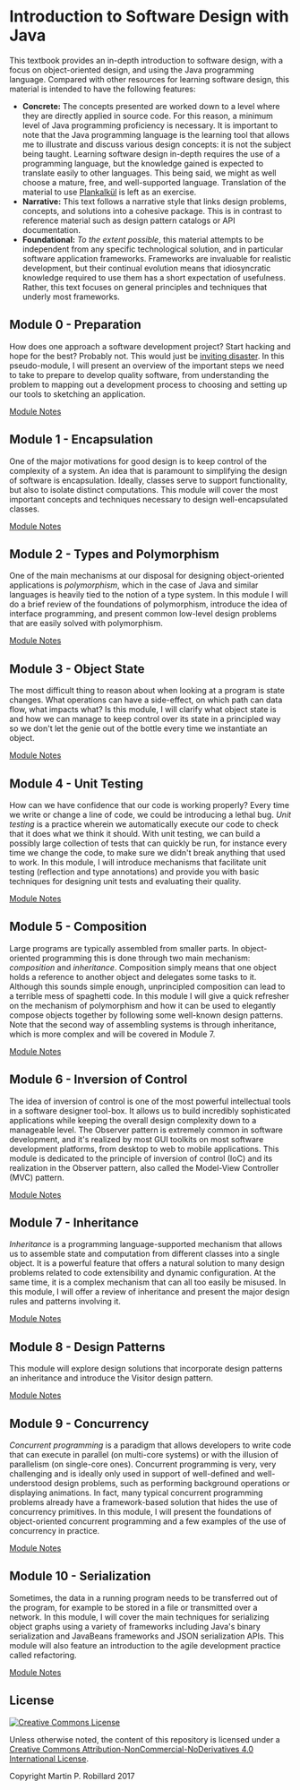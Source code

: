 # Introduction to Software Design with Java

This textbook provides an in-depth introduction to software design, with a focus on object-oriented design, and using the Java programming language. Compared with other resources for learning software design, this material is intended to have the following features:

* **Concrete:** The concepts presented are worked down to a level where they are directly applied in source code. For this reason, a minimum level of Java programming proficiency is necessary. It is important to note that the Java programming language is the learning tool that allows me to illustrate and discuss various design concepts: it is not the subject being taught. Learning software design in-depth requires the use of a programming language, but the knowledge gained is expected to translate easily to other languages. This being said, we might as well choose a mature, free, and well-supported language. Translation of the material to use [Plankalk&uuml;l](https://en.wikipedia.org/wiki/Plankalk%C3%BCl) is left as an exercise.
* **Narrative:** This text follows a narrative style that links design problems, concepts, and solutions into a cohesive package. This is in contrast to reference material such as design pattern catalogs or API documentation.
* **Foundational:** *To the extent possible*, this material attempts to be independent from any specific technological solution, and in particular software application frameworks. Frameworks are invaluable for realistic development, but their continual evolution means that idiosyncratic knowledge required to use them has a short expectation of usefulness. Rather, this text focuses on general principles and techniques that underly most frameworks.

## Module 0 - Preparation

How does one approach a software development project? Start hacking and hope for the best? Probably not. This would just be [inviting disaster](http://spectrum.ieee.org/static/the-staggering-impact-of-it-systems-gone-wrong). In this pseudo-module, I will present an overview of the important steps we need to take to prepare to develop quality software, from understanding the problem to mapping out a development process to choosing and setting up our tools to sketching an application.

[Module Notes](modules/Module-00.md)

## Module 1 - Encapsulation

One of the major motivations for good design is to keep control of the complexity of a system. An idea that is paramount to simplifying the design of software is encapsulation. Ideally, classes serve to support functionality, but also to isolate distinct computations. This module will cover the most important concepts and techniques necessary to design well-encapsulated classes.

[Module Notes](modules/Module-01.md)

## Module 2 - Types and Polymorphism

One of the main mechanisms at our disposal for designing object-oriented applications is *polymorphism*, which in the case of Java and similar languages is heavily tied to the notion of a type system. In this module I will do a brief review of the foundations of polymorphism, introduce the idea of interface programming, and present common low-level design problems that are easily solved with polymorphism.

[Module Notes](modules/Module-02.md)

## Module 3 - Object State

The most difficult thing to reason about when looking at a program is state changes. What operations can have a side-effect, on which path can data flow, what impacts what? Is this module, I will clarify what object state is and how we can manage to keep control over its state in a principled way so we don't let the genie out of the bottle every time we instantiate an object.

[Module Notes](modules/Module-03.md)

## Module 4 - Unit Testing

How can we have confidence that our code is working properly? Every time we write or change a line of code, we could be introducing a lethal bug. *Unit testing* is a practice wherein we automatically execute our code to check that it does what we think it should. With unit testing, we can build a possibly large collection of tests that can quickly be run, for instance every time we change the code, to make sure we didn't break anything that used to work. In this module, I will introduce mechanisms that facilitate unit testing (reflection and type annotations) and provide you with basic techniques for designing unit tests and evaluating their quality.

[Module Notes](modules/Module-04.md)

## Module 5 - Composition

Large programs are typically assembled from smaller parts. In object-oriented programming this is done through two main mechanism: *composition* and *inheritance*. Composition simply means that one object holds a reference to another object and delegates some tasks to it. Although this sounds simple enough, unprincipled composition can lead to a terrible mess of spaghetti code. In this module I will give a quick refresher on the mechanism of polymorphism and how it can be used to elegantly compose objects together by following some well-known design patterns. Note that the second way of assembling systems is through inheritance, which is more complex and will be covered in Module 7.

[Module Notes](modules/Module-05.md)

## Module 6 - Inversion of Control

The idea of inversion of control is one of the most powerful intellectual tools in a software designer tool-box. It allows us to build incredibly sophisticated applications while keeping the overall design complexity down to a manageable level. The Observer pattern is extremely common in software development, and it's realized by most GUI toolkits on most software development platforms, from desktop to web to mobile applications. This module is dedicated to the principle of inversion of control (IoC) and its realization in the Observer pattern, also called the Model-View Controller (MVC) pattern.

[Module Notes](modules/Module-06.md)

## Module 7 - Inheritance

*Inheritance* is a programming language-supported mechanism that allows us to assemble state and computation from different classes into a single object. It is a powerful feature that offers a natural solution to many design problems related to code extensibility and dynamic configuration. At the same time, it is a complex mechanism that can all too easily be misused. In this module, I will offer a review of inheritance and present the major design rules and patterns involving it.

[Module Notes](modules/Module-07.md)

## Module 8 - Design Patterns

This module will explore design solutions that incorporate design patterns an inheritance and introduce the Visitor design pattern.

[Module Notes](modules/Module-08.md)

## Module 9 - Concurrency

*Concurrent programming* is a paradigm that allows developers to write code that can execute in parallel (on multi-core systems) or with the illusion of parallelism (on single-core ones). Concurrent programming is very, very challenging and is ideally only used in support of well-defined and well-understood design problems, such as performing background operations or displaying animations. In fact, many typical concurrent programming problems already have a framework-based solution that hides the use of concurrency primitives. In this module, I will present the foundations of object-oriented concurrent programming and a few examples of the use of concurrency in practice.

[Module Notes](modules/Module-09.md)

## Module 10 - Serialization

Sometimes, the data in a running program needs to be transferred out of the program, for example to be stored in a file or transmitted over a network. In this module, I will cover the main techniques for serializing object graphs using a variety of frameworks including Java's binary serialization and JavaBeans frameworks and JSON serialization APIs. This module will also feature an introduction to the agile development practice called refactoring.

[Module Notes](modules/Module-10.md)

## License

<a rel="license" href="http://creativecommons.org/licenses/by-nc-nd/4.0/"><img alt="Creative Commons License" style="border-width:0" src="https://i.creativecommons.org/l/by-nc-nd/4.0/88x31.png" /></a>

Unless otherwise noted, the content of this repository is licensed under a <a rel="license" href="http://creativecommons.org/licenses/by-nc-nd/4.0/">Creative Commons Attribution-NonCommercial-NoDerivatives 4.0 International License</a>. 

Copyright Martin P. Robillard 2017
